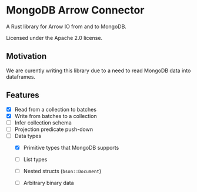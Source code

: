 # MongoDB Arrow Connector

A Rust library for Arrow IO from and to MongoDB.

Licensed under the Apache 2.0 license.

## Motivation

We are curently writing this library due to a need to read MongoDB data into dataframes.

## Features

- [X] Read from a collection to batches
- [X] Write from batches to a collection
- [ ] Infer collection schema
- [ ] Projection predicate push-down
- [ ] Data types
  - [X] Primitive types that MongoDB supports
  - [ ] List types
  - [ ] Nested structs (`bson::Document`)
  - [ ] Arbitrary binary data

